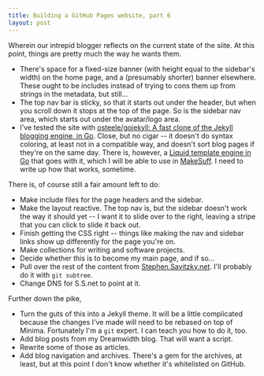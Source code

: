 ```yaml
---
title: Building a GitHub Pages website, part 6
layout: post
---
```

Wherein our intrepid blogger reflects on the current state of the siite.
At this point, things are pretty much the way he wants them.

- There's space for a fixed-size banner (with height equal to the sidebar's
  width) on the home page, and a (presumably shorter) banner elsewhere.  These
  ought to be includes instead of trying to cons them up from strings in the
  metadata, but still...
- The top nav bar is sticky, so that it starts out under the header, but when
  you scroll down it stops at the top of the page.  So is the sidebar nav
  area, which starts out under the avatar/logo area.
- I've tested the site with [osteele/gojekyll: A fast clone of the Jekyll
  blogging engine, in Go](https://github.com/osteele/gojekyll).  Close, but no
  cigar -- it doesn't do syntax coloring, at least not in a compatible way,
  and doesn't sort blog pages if they're on the same day.  There is, however,
  a [Liquid template engine in Go](https://github.com/osteele/liquid) that
  goes with it, which I will be able to use in
  [MakeSuff](https://github.com/ssavitzky/MakeStuff).  I need to write up how
  that works, sometime.

There is, of course still a fair amount left to do:

- Make include files for the page headers and the sidebar.
- Make the layout reactive.  The top nav is, but the sidebar doesn't work the
  way it should yet -- I want it to slide over to the right, leaving a stripe
  that you can click to slide it back out.
- Finish getting the CSS right -- things like making the nav and sidebar links
  show up differently for the page you're on.
- Make collections for writing and software projects.
- Decide whether this is to become my main page, and if so...
- Pull over the rest of the content from
  [Stephen.Savitzky.net](https://stephen.savitzky.net).  I'll probably do it
  with `git subtree`.
- Change DNS for S.S.net to point at it.

Further down the pike,

- Turn the guts of this into a Jekyll theme.  It will be a little complicated
  because the changes I've made will need to be rebased on top of Minima.
  Fortunately I'm a `git` expert.  I can teach _you_ how to do it, too.
- Add blog posts from my Dreamwidth blog.  That will want a script.
- Rewrite some of those as articles.
- Add blog navigation and archives.  There's a gem for the archives, at least,
  but at this point I don't know whether it's whitelisted on GitHub.

